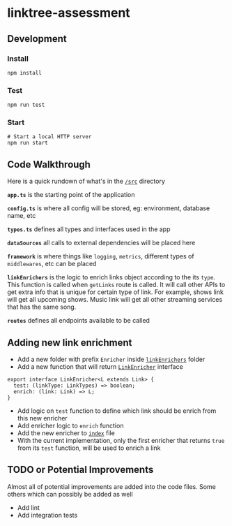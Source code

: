 # linktree-assessment
## Development

### Install

```shell
npm install
```

### Test

```shell
npm run test
```

### Start

```shell
# Start a local HTTP server
npm run start
```

## Code Walkthrough

Here is a quick rundown of what's in the [`/src`](./src/) directory

**`app.ts`** is the starting point of the application

**`config.ts`** is where all config will be stored, eg: environment, database name, etc

**`types.ts`** defines all types and interfaces used in the app

**`dataSources`** all calls to external dependencies will be placed here

**`framework`** is where things like `logging`, `metrics`, different types of `middlewares`, etc can be placed

**`linkEnrichers`** is the logic to enrich links object according to the its `type`. This function is called when `getLinks` route is called. It will call other APIs to get extra info that is unique for certain type of link. For example, shows link will get all upcoming shows. Music link will get all other streaming services that has the same song.

**`routes`** defines all endpoints available to be called

## Adding new link enrichment
- Add a new folder with prefix `Enricher` inside [`linkEnrichers`](./src//linkEnrichers/) folder
- Add a new function that will return [`LinkEnricher`](./src/types.ts#L61) interface
```
export interface LinkEnricher<L extends Link> {
  test: (linkType: LinkTypes) => boolean;
  enrich: (link: Link) => L;
}
```
- Add logic on `test` function to define which link should be enrich from this new enricher
- Add enricher logic to `enrich` function
- Add the new enricher to [`index`](./src/linkEnrichers/index.ts) file
- With the current implementation, only the first enricher that returns `true` from its `test` function, will be used to enrich a link

## TODO or Potential Improvements
Almost all of potential improvements are added into the code files. Some others which can possibly be added as well
- Add lint
- Add integration tests
